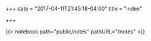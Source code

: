 +++
date = "2017-04-11T21:45:18-04:00"
title = "index"

+++

{{< notebook path="public/notes" pathURL="/notes" >}}
